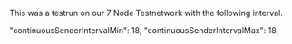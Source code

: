   This was a testrun on our 7 Node Testnetwork with the following interval.
  
  "continuousSenderIntervalMin": 18,
  "continuousSenderIntervalMax": 18,


  